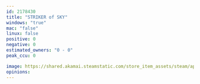 ```yaml
---
id: 2178430
title: "STRIKER of SKY"
windows: "true"
mac: "false"
linux: false
positive: 0
negative: 0
estimated_owners: "0 - 0"
peak_ccu: 0

image: https://shared.akamai.steamstatic.com/store_item_assets/steam/apps/2178430/header.jpg?t=1676880836
opinions:
---
```

